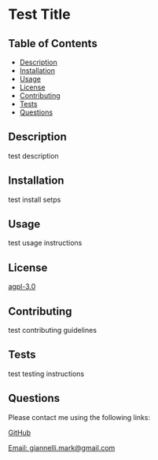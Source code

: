 
  # Test Title

  ## Table of Contents

  * [Description](#description)
  * [Installation](#installation)
  * [Usage](#usage)
  * [License](#license)
  * [Contributing](#contributing)
  * [Tests](#tests)
  * [Questions](#questions)
  
  ## Description

  test description

  ## Installation

  test install setps

  ## Usage

  test usage instructions

  ## License

  
  [agpl-3.0](https://choosealicense.com/licenses/agpl-3.0)
      

  ## Contributing

  test contributing guidelines

  ## Tests

  test testing instructions

  ## Questions

  Please contact me using the following links:

  [GitHub](https://github.com/mjgiannelli)

  [Email: giannelli.mark@gmail.com](mailto:giannelli.mark@gmail.com)
